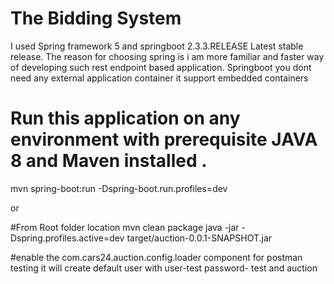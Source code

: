 # The Bidding System

I used Spring framework 5 and springboot 2.3.3.RELEASE Latest stable release.
The reason for choosing spring is i am more familiar and faster way of developing such rest endpoint based application.
Springboot you dont need any external application container it support embedded containers

# Run this application on any environment with prerequisite JAVA 8 and Maven installed .

mvn spring-boot:run -Dspring-boot.run.profiles=dev

or 

#From Root folder location
mvn clean package
java -jar -Dspring.profiles.active=dev target/auction-0.0.1-SNAPSHOT.jar

#enable the com.cars24.auction.config.loader component for postman testing it will create default user with user-test password- test  and auction

